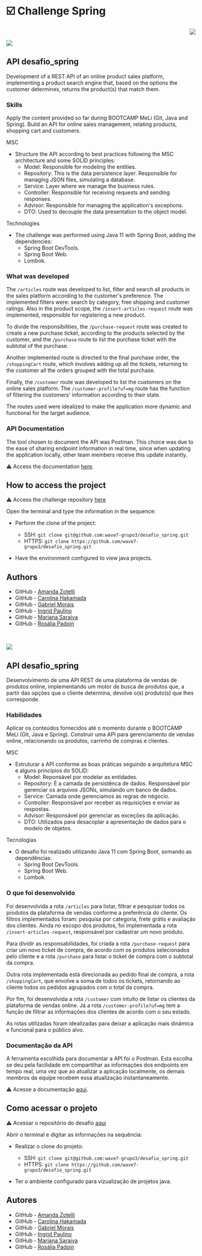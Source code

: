 # :ballot_box_with_check: Challenge Spring

<p align="right">
  <img src="https://img.shields.io/badge/Project completed-black?style=for-the-badge">
</p>

<p align="left">
  <img src="https://img.shields.io/badge/Version: English-black?style=for-the-badge">
</p>

## API desafio_spring
Development of a REST API of an online product sales platform, implementing a product search engine that, based on the options the customer determines, returns the product(s) that match them.

### Skills
Apply the content provided so far during BOOTCAMP MeLi (Git, Java and Spring).
Build an API for online sales management, relating products, shopping cart and customers.

MSC
  - Structure the API according to best practices following the MSC architecture and some SOLID principles:
    - Model: Responsible for modeling the entities.
    - Repository: This is the data persistence layer. Responsible for managing JSON files, simulating a database.
    - Service: Layer where we manage the business rules.
    - Controller: Responsible for receiving requests and sending responses.
    - Advisor: Responsible for managing the application's exceptions. 
    - DTO: Used to decouple the data presentation to the object model.

Technologies
  - The challenge was performed using Java 11 with Spring Boot, adding the dependencies: 
    - Spring Boot DevTools.
    - Spring Boot Web.
    - Lombok.


### What was developed
The `/articles` route was developed to list, filter and search all products in the sales platform according to the customer's preference. The implemented filters were: search by category, free shipping and customer ratings.
Also in the product scope, the `/insert-articles-request` route was implemented, responsible for registering a new product.

To divide the responsibilities, the `/purchase-request` route was created to create a new purchase ticket, according to the products selected by the customer, and the `/purchase` route to list the purchase ticket with the subtotal of the purchase.

Another implemented route is directed to the final purchase order, the `/shoppingCart` route, which involves adding up all the tickets, returning to the customer all the orders grouped with the total purchase.

Finally, the `/customer` route was developed to list the customers on the online sales platform. The `/customer-profile?uf=mg` route has the function of filtering the customers' information according to their state.

The routes used were idealized to make the application more dynamic and functional for the target audience.


### API Documentation
The tool chosen to document the API was Postman. This choice was due to the ease of sharing endpoint information in real time, since when updating the application locally, other team members receive this update instantly.

:warning: Access the documentation [here](https://documenter.getpostman.com/view/23644142/2s83ziPiu8).


## How to access the project
:warning: Access the challenge repository [here](https://github.com/wave7-grupo3/desafio_spring)

Open the terminal and type the information in the sequence:
- Perform the clone of the project: 
  - SSH: `git clone git@github.com:wave7-grupo3/desafio_spring.git`
  - HTTPS: `git clone https://github.com/wave7-grupo3/desafio_spring.git`

- Have the environment configured to view java projects.


## Authors
- GitHub - [Amanda Zotelli](https://github.com/amdzotelli)
- GitHub - [Carolina Hakamada](https://github.com/carolhakamada)
- GitHub - [Gabriel Morais](https://github.com/gabrielmorais-meli)
- GitHub - [Ingrid Paulino](https://github.com/IngridPaulino)
- GitHub - [Mariana Saraiva](https://github.com/marianasaraivameli)
- GitHub - [Rosália Padoin](https://github.com/rosalia-oliveira)


</br>
<p align="left">
  <img src="https://img.shields.io/badge/Versão: Português-black?style=for-the-badge">
</p>

## API desafio_spring
Desenvolvimento de uma API REST de uma plataforma de vendas de produtos online, implementando um motor de busca de produtos que, a
partir das opções que o cliente determina, devolve o(s) produto(s) que lhes corresponde.

### Habilidades
Aplicar os conteúdos fornecidos até o momento durante o BOOTCAMP MeLi (Git, Java e Spring).
Construir uma API para gerenciamento de vendas online, relacionando os produtos, carrinho de compras e clientes.

MSC
  - Estruturar a API conforme as boas práticas seguindo a arquitetura MSC e alguns princípios do SOLID:
    - Model: Reponsável por modelar as entidades.
    - Repository: É a camada de persistênca de dados. Responsável por gerenciar os arquivos JSONs, simulando um banco de dados.
    - Service: Camada onde gerenciamos as regras de négocio.
    - Controller: Responsável por receber as requisições e enviar as respostas.
    - Advisor: Responsável por gerenciar as exceções da aplicação. 
    - DTO: Utilizados para desacoplar a apresentação de dados para o modelo de objetos.

Tecnologias
  - O desafio foi realizado utilizando Java 11 com Spring Boot, somando as dependências: 
    - Spring Boot DevTools.
    - Spring Boot Web.
    - Lombok. 


### O que foi desenvolvido
Foi desenvolvida a rota `/articles` para listar, filtrar e pesquisar todos os produtos da plataforma de vendas conforme a preferência do cliente. Os filtros implementados foram: pesquisa por categoria, frete grátis e avaliação dos clientes.
Ainda no escopo dos produtos, foi implementada a rota `/insert-articles-request`, responsável por cadastrar um novo produto.

Para dividir as responsabilidades, foi criada a rota `/purchase-request` para criar um novo ticket de compra, de acordo com os produtos selecionados pelo cliente e a rota `/purchase` para listar o ticket de compra com o subtotal da compra.

Outra rota implementada está direcionada ao pedido final de compra, a rota `/shoppingCart`, que envolve a soma de todos os tickets, retornando ao cliente todos os pedidos agrupados com o total da compra.

Por fim, foi desenvolvida a rota `/customer` com intuito de listar os clientes da plataforma de vendas online. Já a rota `/customer-profile?uf=mg` tem a função de filtrar as informações dos clientes de acordo com o seu estado.

As rotas utilizadas foram idealizadas para deixar a aplicação mais dinâmica e funcional para o público alvo.


### Documentação da API
A ferramenta escolhida para documentar a API foi o Postman. Esta escolha se deu pela facilidade em compartilhar as informações dos endpoints em tempo real, uma vez que ao atualizar a aplicação localmente, os demais membros da equipe recebem essa atualização instantaneamente.

:warning: Acesse a documentação [aqui](https://documenter.getpostman.com/view/23644142/2s83ziPiu8).


## Como acessar o projeto
:warning: Acessar o repositório do desafio [aqui](https://github.com/wave7-grupo3/desafio_spring)

Abrir o terminal e digitar as informações na sequência:
- Realizar o clone do projeto: 
  - SSH: `git clone git@github.com:wave7-grupo3/desafio_spring.git`
  - HTTPS: `git clone https://github.com/wave7-grupo3/desafio_spring.git`

- Ter o ambiente configurado para vizualização de projetos java.


## Autores
- GitHub - [Amanda Zotelli](https://github.com/amdzotelli)
- GitHub - [Carolina Hakamada](https://github.com/carolhakamada)
- GitHub - [Gabriel Morais](https://github.com/gabrielmorais-meli)
- GitHub - [Ingrid Paulino](https://github.com/IngridPaulino)
- GitHub - [Mariana Saraiva](https://github.com/marianasaraivameli)
- GitHub - [Rosália Padoin](https://github.com/rosalia-oliveira)



